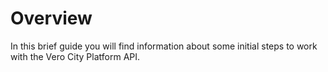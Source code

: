 # Overview

In this brief guide you will find information about some initial steps to work with the Vero City Platform API.



